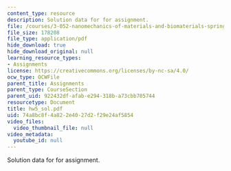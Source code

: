 ```yaml
---
content_type: resource
description: Solution data for for assignment.
file: /courses/3-052-nanomechanics-of-materials-and-biomaterials-spring-2007/74a8bc8f4a822e4027d2f29e24af5854_hw5_sol.pdf
file_size: 178208
file_type: application/pdf
hide_download: true
hide_download_original: null
learning_resource_types:
- Assignments
license: https://creativecommons.org/licenses/by-nc-sa/4.0/
ocw_type: OCWFile
parent_title: Assignments
parent_type: CourseSection
parent_uid: 922432df-afab-e294-318b-a73cbb705744
resourcetype: Document
title: hw5_sol.pdf
uid: 74a8bc8f-4a82-2e40-27d2-f29e24af5854
video_files:
  video_thumbnail_file: null
video_metadata:
  youtube_id: null
---
```

Solution data for for assignment.